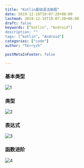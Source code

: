 ```yaml
---
title: "Kotlin基础语法脑图"
date: 2019-12-16T10:07:20+08:00
lastmod: 2019-12-16T10:07:20+08:00
draft: false
keywords: [“kotlin", "Android"]
description: ""
tags: [“kotlin", "Android"]
categories: ["code"]
author: "Terryzh"

postMetaInFooter: false

---
```


<!--more-->

### 基本类型

![1](/img/kotlinBase/内置类型.png)

### 类型

![2](/img/kotlinBase/kt类型初步.png)

### 表达式

![3](/img/kotlinBase/kt.png)

### 函数进阶

![4](/img/kotlinBase/函数进阶.png)

